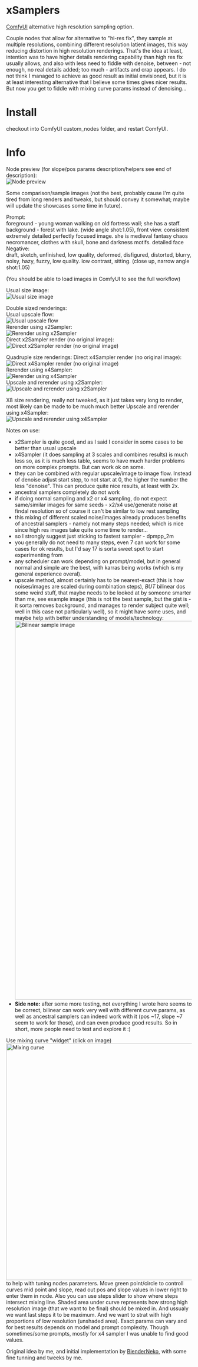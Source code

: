 # xSamplers
[ComfyUI](https://github.com/comfyanonymous/ComfyUI) alternative high resolution sampling option.

Couple nodes that allow for alternative to "hi-res fix", they sample at multiple resolutions, combining different resolution latient images, this way reducing distortion in high resolution renderings. That's the idea at least, intention was to have higher details rendering capability than high res fix usually allows, and also with less need to fiddle with denoise, between - not enough, no real details added; too much - artifacts and crap appears. I do not think I managed to achieve as good result as initial envisioned, but it is at least interesting alternative that I believe some times gives nicer results. But now you get to fiddle with mixing curve params instead of denoising...  

# Install
checkout into ComfyUI custom_nodes folder, and restart ComfyUI.

# Info
Node preview (for slope/pos params description/helpers see end of description):  
![Node preview](https://raw.githubusercontent.com/morphles/xSamplers/main/img/node_shot.png)

Some comparison/sample images (not the best, probably cause I'm quite tired from long renders and tweaks, but should convey it somewhat; maybe will update the showcases some time in future).  

Prompt:  
foreground - young woman walking on old fortress wall; she has a staff. background - forest with lake. (wide angle shot:1.05), front view. consistent extremely detailed perfectly focused image. she is medieval fantasy chaos necromancer, clothes with skull, bone and darkness motifs. detailed face  
Negative:  
draft, sketch, unfinished, low quality, deformed, disfigured, distorted, blurry, noisy, hazy, fuzzy, low quality. low contrast, sitting. (close up, narrow angle shot:1.05)  

(You should be able to load images in ComfyUI to see the full workflow)

Usual size image:  
![Usual size image](https://raw.githubusercontent.com/morphles/xSamplers/main/img/usual_scale.png)  


Double sized renderings:  
Usual upscale flow:  
![Usual upscale flow](https://raw.githubusercontent.com/morphles/xSamplers/main/img/usual_upscale.png)  
Rerender using x2Sampler:  
![Rerender using x2Sampler](https://raw.githubusercontent.com/morphles/xSamplers/main/img/rerender_x2.png)  
Direct x2Sampler render (no original image):  
![Direct x2Sampler render (no original image)](https://raw.githubusercontent.com/morphles/xSamplers/main/img/direct_x2.png)  
  
Quadruple size renderings:
Direct x4Sampler render (no original image):  
![Direct x4Sampler render (no original image)](https://raw.githubusercontent.com/morphles/xSamplers/main/img/direct_x4.png)  
Rerender using x4Sampler:  
![Rerender using x4Sampler](https://raw.githubusercontent.com/morphles/xSamplers/main/img/rerender_x4.png)  
Upscale and rerender using x2Sampler:  
![Upscale and rerender using x2Sampler](https://raw.githubusercontent.com/morphles/xSamplers/main/img/upscale_rerender_x2.png)  

X8 size rendering, really not tweaked, as it just takes very long to render, most likely can be made to be much much better
Upscale and rerender using x4Sampler:  
![Upscale and rerender using x4Sampler](https://raw.githubusercontent.com/morphles/xSamplers/main/img/upscale_rerender_x4.png)  


Notes on use:
 - x2Sampler is quite good, and as I said I consider in some cases to be better than usual upscale
 - x4Sampler (it does sampling at 3 scales and combines results) is much less so, as it is much less table, seems to have much harder problems on more complex prompts. But can work ok on some.
 - they can be combined with regular upscale/image to image flow. Instead of denoise adjust start step, to not start at 0, the higher the number the less "denoise". This can produce quite nice results, at least with 2x.
 - ancestral samplers completely do not work
 - if doing normal sampling and x2 or x4 sampling, do not expect same/similar images for same seeds - x2/x4 use/generate noise at findal resolution so of course it can't be similar to low rest sampling
 - this mixing of different scaled noise/images already produces benefits of ancestral samplers - namely not many steps needed; which is nice since high res images take quite some time to render...
 - so I strongly suggest just sticking to fastest sampler - dpmpp_2m
 - you generally do not need to many steps, even 7 can work for some cases for ok results, but I'd say 17 is sorta sweet spot to start experimenting from
 - any scheduler can work depending on prompt/model, but in general normal and simple are the best, with karras being works (which is my general experience overal).
 - upscale method, almost certainly has to be nearest-exact (this is how noises/images are scaled during combination steps), *BUT* bilinear dos some weird stuff, that maybe needs to be looked at by someone smarter than me, see example image (this is not the best sample, but the gist is - it sorta removes background, and manages to render subject quite well; well in this case not particularly well), so it might have some uses, and maybe help with better understanding of models/technology: <img src="https://raw.githubusercontent.com/morphles/xSamplers/main/img/bilinear.png" alt="Bilinear sample image" width="1024">
 - **Side note:** after some more testing, not everything I wrote here seems to be correct, bilinear can work very well with different curve params, as well as ancestral samplers can indeed work with it (pos ~17, slope ~7 seem to work for those), and can even produce good results. So in short, more people need to test and explore it :)

Use mixing curve "widget" (click on image)  
[<img src="https://raw.githubusercontent.com/morphles/xSamplers/main/img/curve_helper.png" alt="Mixing curve" width="640">](https://www.geogebra.org/calculator/rtcp5qgt)  
to help with tuning nodes parameters. Move green point/circle to controll curves mid point and slope, read out pos and slope values in lower right to enter them in node. Also you can use steps slider to show where steps intersect mixing line. Shaded area under curve represents how strong high resolution image (that we want to be final) should be mixed in. And ussualy we want last steps it to be maximum. And we want to strat with high proportions of low resolution (unshaded area). Exact params can vary and for best results depends on model and prompt complexity. Though sometimes/some prompts, mostly for x4 sampler I was unable to find good values.


Original idea by me, and initial implementation by [BlenderNeko](https://github.com/BlenderNeko), with some fine tunning and tweeks by me.
